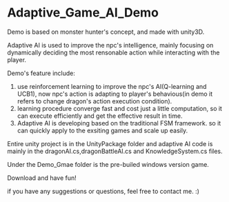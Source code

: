 # Adaptive_Game_AI_Demo

Demo is based on monster hunter's concept, and made with unity3D.

Adaptive AI is used to improve the npc's intelligence, mainly focusing on dynamically deciding the most rensonable action while interacting with the player.

Demo's feature include:

1. use reinforcement learning to improve the npc's AI(Q-learning and UCB1), now npc's action is adapting to player's behavious(in demo it refers to change dragon's action execution condition).
2. learning procedure converge fast and cost just a little computation, so it can execute efficiently and get the effective result in time. 
3. Adaptive AI is developing based on the traditional FSM framework. so it can quickly apply to the exsiting games and scale up easily.

Entire unity project is in the UnityPackage folder and adaptive AI code is mainly in the dragonAI.cs,dragonBattleAI.cs and KnowledgeSystem.cs files.

Under the Demo_Gmae folder is the pre-builed windows version game. 

Download and have fun!


if you have any suggestions or questions, feel free to contact me. :)
